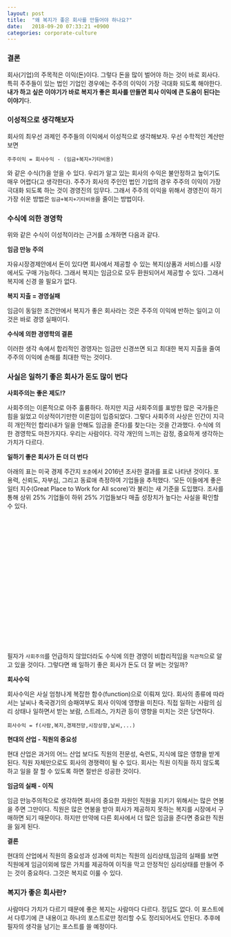 ```yaml
---
layout: post
title:  "왜 복지가 좋은 회사를 만들어야 하나요?"
date:   2018-09-20 07:33:21 +0900
categories: corporate-culture
---
```

<script src="/assets/js/jui/vendors.js"></script>
<script src="/assets/js/jui/jui-chart.js"></script>

### 결론

회사(기업)의 주목적은 이익(돈)이다. 그렇다 돈을 많이 벌어야 하는 것이 바로 회사다. 특히 주주들이 있는 법인 기업인 경우에는 주주의 이익이 가장 극대화 되도록 해야한다. **내가 하고 싶은 이야기가 바로 복지가 좋은 회사를 만들면 회사 이익에 큰 도움이 된다는 이야기**다.

### 이성적으로 생각해보자

회사의 최우선 과제인 주주들의 이익에서 이성적으로 생각해보자. 우선 수학적인 계산만 보면

```
주주이익 = 회사수익 - (임금+복지+기타비용)
```

와 같은 수식(?)을 얻을 수 있다. 우리가 알고 있는 회사의 수익은 불안정하고 높이기도 매우 어렵다(고 생각한다). 주주가 회사의 주인인 법인 기업의 경우 주주의 이익이 가장 극대화 되도록 하는 것이 경영진의 임무다. 그래서 주주의 이익을 위해서 경영진이 하기 가장 쉬운 방법은 `임금+복지+기타비용`을 줄이는 방법이다.

### 수식에 의한 경영학

위와 같은 수식이 이성적이라는 근거를 소개하면 다음과 같다.

**임금 만능 주의**

자유시장경제안에서 돈이 있다면 회사에서 제공할 수 있는 복지(상품과 서비스)를 시장에서도 구매 가능하다. 그래서 복지는 임금으로 모두 환원되어서 제공할 수 있다. 그래서 복지에 신경 쓸 필요가 없다. 

**복지 지출 = 경영실패**

임금이 동일한 조건안에서 복지가 좋은 회사라는 것은 주주의 이익에 반하는 일이고 이것은 바로 경영 실패이다.

**수식에 의한 경영학의 결론**

이러한 생각 속에서 합리적인 경영자는 임금만 신경쓰면 되고 최대한 복지 지출을 줄여 주주의 이익에 손해를 최대한 막는 것이다.

### **사실**은 일하기 좋은 회사가 돈도 많이 번다

**사회주의는 좋은 제도!?**

사회주의는 이론적으로 아주 훌륭하다. 하지만 지금 사회주의를 표방한 많은 국가들은 힘을 잃었고 이상적이기만한 이론임이 입증되었다. 그렇다 사회주의 사상은 인간이 지극히 개인적인 합리(내가 일을 안해도 임금을 준다)를 찾는다는 것을 간과했다. 수식에 의한 경영학도 마찬가지다. 우리는 사람이다. 각각 개인의 느끼는 감정, 중요하게 생각하는 가치가 다르다.

**일하기 좋은 회사가 돈 더 더 번다**

아래의 표는 미국 경제 주간지 `포춘`에서 2016년 조사한 결과를 표로 나타낸 것이다. 포용력, 신뢰도, 자부심, 그리고 동료애 측정하여 기업들을 추적했다. ‘모든 이들에게 좋은 일터 지수(Great Place to Work for All score)’라 불리는 새 기준을 도입했다.  조사를 통해 상위 25% 기업들이 하위 25% 기업들보다 매출 성장치가 높다는 사실을 확인할 수 있다.

<div id="result" style="height:300px"></div>

필자가 `사회주의`를 언급하지 않았더라도 수식에 의한 경영이 비합리적임을 `직관적`으로 알고 있을 것이다. 그렇다면 왜 일하기 좋은 회사가 돈도 더 잘 버는 것일까?

**회사수익**

회사수익은 사실 엄청나게 복잡한 함수(function)으로 이뤄져 있다. 회사의 종류에 따라서는 날씨나 축국경기의 승패여부도 회사 이익에 영향을 미친다. 직접 일하는 사람의 심리 상태나 일하면서 받는 보람, 스트레스, 가치관 등이 영향을 미치는 것은 당연하다.

```
회사수익 = f(사람,복지,경제전망,시장상항,날씨,...)
```

**현대의 산업 - 직원의 중요성**

현대 산업은 과거의 어느 산업 보다도 직원의 전문성, 숙련도, 지식에 많은 영향을 받게 된다. 직원 자체만으로도 회사의 경쟁력이 될 수 있다. 회사는 직원 이직을 하지 않도록 하고 일을 잘 할 수 있도록 하면 절반은 성공한 것이다.

**임금의 실패 - 이직**

임금 만능주의적으로 생각하면 회사의 중요한 자원인 직원을 지키기 위해서는 많은 연봉을 주면 그만이다. 직원은 많은 연봉을 받아 회사가 제공하지 못하는 복지를 시장에서 구매하면 되기 때문이다. 하지만 만약에 다른 회사에서 더 많은 임금을 준다면 중요한 직원을 잃게 된다.

**결론**

현대의 산업에서 직원의 중요성과 성과에 미치는 직원의 심리상태,임금의 실패를 보면 직원에게 임금이외에 많은 가치를 제공하여 이직을 막고 안정적인 심리상태를 만들어 주는 것이 중요하다. 그것은 복지로 이룰 수 있다.

### 복지가 좋은 회사란?

사람마다 가치가 다르기 때문에 좋은 복지는 사람마다 다르다. 정답도 없다. 이 포스트에서 다루기에 큰 내용이고 하나의 포스트로만 정리할 수도 정리되어서도 안된다. 추후에 필자의 생각을 남기는 포스트를 쓸 예정이다.

<script>
    var chart = jui.include("chart.builder");

    var data = [
        { quarter : "하위 25%", 중앙값 : 4.3 },
        { quarter : "하위 50%", 중앙값 : 5.8  },
        { quarter : "상위 50%", 중앙값 :6.6 },
        { quarter : "상위 25%", 중앙값 : 13.3 }
    ];

    var c = chart("#result", {
        axis : [{
            x : {
                type : "block",
                domain : "quarter"
            },
            y : {
                type : "range",
                domain : [ 0, 14 ],
                step : 3
            },
            data : data
        }],
        brush : [
            {
                type : "column",
                target : [  "중앙값" ],
                outerPadding :30,
                animate:true,
                display : "max",
                active : 0,
                activeEvent : "mouseover",
            },
            {
                type : "column",
                target : [  "중앙값" ],
                outerPadding :30,
                animate:true,
                display : "max",
                active : 3,
                activeEvent : "mouseover",
            }
        ],
        widget : [
            {
                type : "title",
                text : "기업의 연매출 성장 중간 값 - 단위 퍼센트(%)"
            },
            {
                type:"legend"
            }
        ]
    });
</script>